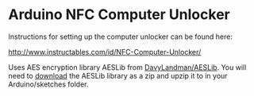 # Arduino NFC Computer Unlocker
Instructions for setting up the computer unlocker can be found here:

http://www.instructables.com/id/NFC-Computer-Unlocker/

Uses AES encryption library AESLib from [DavyLandman/AESLib](https://github.com/DavyLandman/AESLib).
You will need to [download](https://github.com/DavyLandman/AESLib/archive/master.zip) the AESLib library as a zip and upzip it to in your Arduino/sketches folder.
